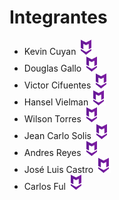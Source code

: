 # Integrantes
[logo-project]: https://raw.githubusercontent.com/adam-p/markdown-here/master/src/common/images/icon24.png "Proyecto"
* Kevin Cuyan [![alt text][logo-project]](https://github.com/kcuyan/ProyectoScrum)
* Douglas Gallo [![alt text][logo-project]](https://github.com/douglasgb/word-dg)
* Victor Cifuentes [![alt text][logo-project]](https://github.com/Creyent/ScrumProjects)
* Hansel Vielman [![alt text][logo-project]](https://github.com/avielman/IU-SCRUM)
* Wilson Torres [![alt text][logo-project]](https://github.com/Wil-Torres/Project-Scrum)
* Jean Carlo Solis [![alt text][logo-project]](https://github.com/jsolisu/scrum-a4b4)
* Andres Reyes [![alt text][logo-project]](https://github.com/areyesoleon/SCRUM-)
* José Luis Castro [![alt text][logo-project]](https://github.com/joseluiscastro23/scrum-ng)
* Carlos Ful [![alt text][logo-project]](https://github.com/snakeful/scrum-ng)